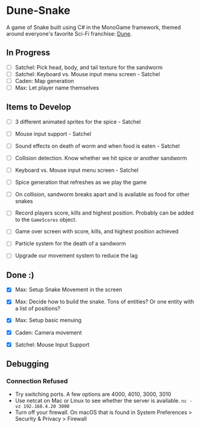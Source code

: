 # Dune-Snake

<!-- TODO ![Gameplay Image](./gameplay.png) -->

A game of Snake built using C# in the MonoGame framework, themed around everyone's favorite Sci-Fi franchise: [Dune](https://www.sfgate.com/sf-culture/article/dune-part-two-review-18678628.php).

<!-- ## Project Description -->


## In Progress

- [ ] Satchel: Pick head, body, and tail texture for the sandworm
- [ ] Satchel: Keyboard vs. Mouse input menu screen - Satchel
- [ ] Caden: Map generation
- [ ] Max: Let player name themselves

## Items to Develop

- [ ] 3 different animated sprites for the spice - Satchel
- [ ] Mouse input support - Satchel
- [ ] Sound effects on death of worm and when food is eaten - Satchel
- [ ] Collision detection. Know whether we hit spice or another sandworm
- [ ] Keyboard vs. Mouse input menu screen - Satchel
- [ ] Spice generation that refreshes as we play the game
- [ ] On collision, sandworm breaks apart and is available as food for other snakes
- [ ] Record players score, kills and highest position. Probably can be added to the `GameScores` object.
- [ ] Game over screen with score, kills, and highest position achieved
- [ ] Particle system for the death of a sandworm
- [ ] Upgrade our movement system to reduce the lag


## Done :)

- [x] Max: Setup Snake Movement in the screen
- [x] Max: Decide how to build the snake. Tons of entities? Or one entity with a list of positions?
- [x] Max: Setup basic menuing
- [x] Caden: Camera movement
- [x] Satchel: Mouse Input Support


## Debugging

### Connection Refused

- Try switching ports. A few options are 4000, 4010, 3000, 3010
- Use netcat on Mac or Linux to see whether the server is available.
  `nc -vz 192.168.4.20 3000`
- Turn off your firewall. On macOS that is found in System Preferences > Security & Privacy > Firewall
